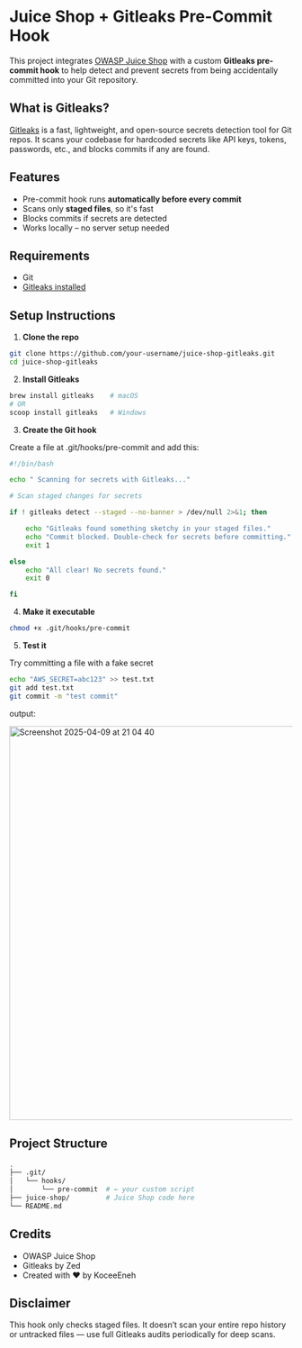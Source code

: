 # Juice Shop + Gitleaks Pre-Commit Hook

This project integrates [OWASP Juice Shop](https://github.com/juice-shop/juice-shop) with a custom **Gitleaks pre-commit hook** to help detect and prevent secrets from being accidentally committed into your Git repository.

##  What is Gitleaks?

[Gitleaks](https://github.com/gitleaks/gitleaks) is a fast, lightweight, and open-source secrets detection tool for Git repos. It scans your codebase for hardcoded secrets like API keys, tokens, passwords, etc., and blocks commits if any are found.

## Features

- Pre-commit hook runs **automatically before every commit**
- Scans only **staged files**, so it's fast
- Blocks commits if secrets are detected
- Works locally – no server setup needed

## Requirements

- Git
- [Gitleaks installed](https://github.com/gitleaks/gitleaks#installation)
  

## Setup Instructions

1. **Clone the repo**

```bash
git clone https://github.com/your-username/juice-shop-gitleaks.git
cd juice-shop-gitleaks
```
2. **Install Gitleaks**

``` bash
brew install gitleaks    # macOS
# OR
scoop install gitleaks   # Windows
```

3. **Create the Git hook**

Create a file at .git/hooks/pre-commit and add this:
``` bash
#!/bin/bash

echo " Scanning for secrets with Gitleaks..."

# Scan staged changes for secrets

if ! gitleaks detect --staged --no-banner > /dev/null 2>&1; then

    echo "Gitleaks found something sketchy in your staged files."
    echo "Commit blocked. Double-check for secrets before committing."
    exit 1

else
    echo "All clear! No secrets found."
    exit 0

fi
```

4. **Make it executable**

``` bash
chmod +x .git/hooks/pre-commit
```

5. **Test it**
   
Try committing a file with a fake secret

```bash
echo "AWS_SECRET=abc123" >> test.txt
git add test.txt
git commit -m "test commit"
```

output: 

<img width="700" alt="Screenshot 2025-04-09 at 21 04 40" src="https://github.com/user-attachments/assets/560abf35-4ac8-415d-901a-4a81898947de" />

## Project Structure

```bash
.
├── .git/
│   └── hooks/
│       └── pre-commit  # ← your custom script
├── juice-shop/         # Juice Shop code here
└── README.md
```

## Credits
- OWASP Juice Shop
- Gitleaks by Zed
- Created with ❤️ by KoceeEneh

## Disclaimer

This hook only checks staged files. It doesn’t scan your entire repo history or untracked files — use full Gitleaks audits periodically for deep scans.



